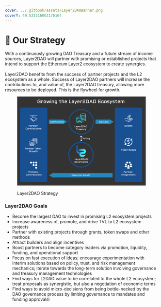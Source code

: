 ```yaml
---
cover: ../.gitbook/assets/Layer2DAOBanner.png
coverY: 49.523316062176164
---
```


# 🎯 Our Strategy

With a continuously growing DAO Treasury and a future stream of income sources, Layer2DAO will partner with promising or established projects that intend to support the Ethereum Layer2 ecosystem to create synergies. \
\
Layer2DAO benefits from the success of partner projects and the L2 ecosystem as a whole. Success of Layer2DAO partners will increase the contributions to, and value of, the Layer2DAO treasury, allowing more resources to be deployed. This is the flywheel for growth.&#x20;

<figure><img src="../.gitbook/assets/l2daostrat.png" alt=""><figcaption><p>Layer2DAO Strategy</p></figcaption></figure>

### Layer2DAO Goals

* Become the largest DAO to invest in promising L2 ecosystem projects
* Increase awareness of, promote, and drive TVL to L2 ecosystem projects
* Partner with existing projects through grants, token swaps and other methods
* Attract builders and align incentives
* Boost partners to become category leaders via promotion, liquidity, funding, and operational support
* Focus on fast execution of ideas; encourage experimentation with interim solutions based on policy, trust, and risk management mechanics; iterate towards the long-term solution involving governance and treasury management technologies
* Find ways for L2DAO value to be correlated to the whole L2 ecosystem; treat proposals as synergistic, but also a negotiation of economic terms
* Find ways to avoid micro-decisions from being bottle-necked by the DAO governance process by limiting governance to mandates and funding approvalsl
